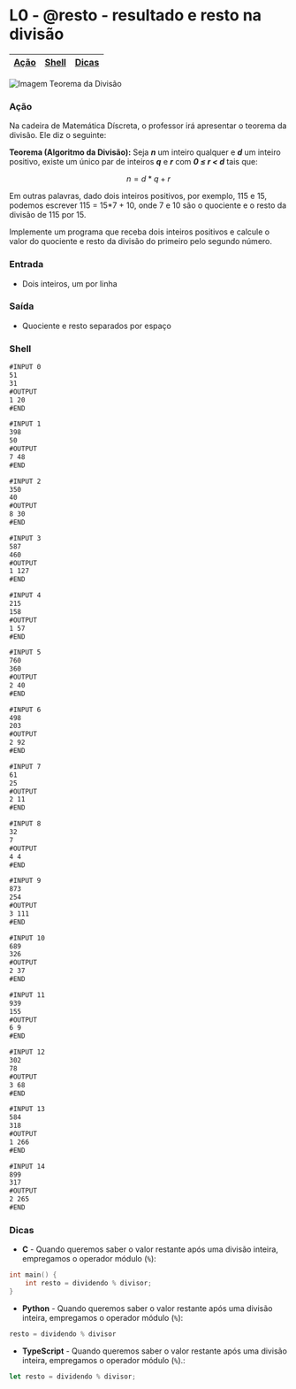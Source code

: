 # L0 - @resto - resultado e resto na divisão

[Ação](#ação) | [Shell](#shell) | [Dicas](#dicas)
-- | -- | --

![Imagem Teorema da Divisão](cover.png)

### Ação

Na cadeira de Matemática Díscreta, o professor irá apresentar o teorema da
divisão. Ele diz o seguinte:

**Teorema (Algoritmo da Divisão):** Seja ***n*** um inteiro qualquer e ***d*** um inteiro
positivo, existe um único par de inteiros ***q*** e ***r*** com ***0 ≤ r < d*** tais que:

$$n = d*q + r$$

Em outras palavras, dado dois inteiros positivos, por exemplo, 115 e 15,
podemos escrever 115 = 15*7 + 10, onde 7 e 10 são o quociente e o resto da
divisão de 115 por 15.

Implemente um programa que receba dois inteiros positivos e calcule o valor do
quociente e resto da divisão do primeiro pelo segundo número.


### Entrada

- Dois inteiros, um por linha

### Saída

- Quociente e resto separados por espaço

### Shell

```txt
#INPUT 0
51
31
#OUTPUT
1 20
#END

#INPUT 1
398
50
#OUTPUT
7 48
#END

#INPUT 2
350
40
#OUTPUT
8 30
#END

#INPUT 3
587
460
#OUTPUT
1 127
#END

#INPUT 4
215
158
#OUTPUT
1 57
#END

#INPUT 5
760
360
#OUTPUT
2 40
#END

#INPUT 6
498
203
#OUTPUT
2 92
#END

#INPUT 7
61
25
#OUTPUT
2 11
#END

#INPUT 8
32
7
#OUTPUT
4 4
#END

#INPUT 9
873
254
#OUTPUT
3 111
#END

#INPUT 10
689
326
#OUTPUT
2 37
#END

#INPUT 11
939
155
#OUTPUT
6 9
#END

#INPUT 12
302
78
#OUTPUT
3 68
#END

#INPUT 13
584
318
#OUTPUT
1 266
#END

#INPUT 14
899
317
#OUTPUT
2 265
#END
```

### Dicas

- **C** - Quando queremos saber o valor restante após uma divisão inteira, empregamos o operador módulo (`%`):
```c
int main() {
    int resto = dividendo % divisor;
}
```

- **Python** - Quando queremos saber o valor restante após uma divisão inteira, empregamos o operador módulo (`%`):
``` python
resto = dividendo % divisor
```

- **TypeScript** - Quando queremos saber o valor restante após uma divisão inteira, empregamos o operador módulo (`%`).:
``` ts
let resto = dividendo % divisor;
```
